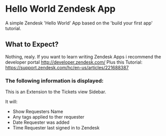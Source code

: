 # Hello World Zendesk App

A simple Zendesk 'Hello World' App based on the 'build your first app' tutorial.

## What to Expect?

Nothing, realy. If you want to learn writing Zendesk Apps i recommend the
developer portal http://developer.zendesk.com/ Plus this Tutorial:
https://support.zendesk.com/hc/en-us/articles/221688387

### The following information is displayed:

This is an Extension to the Tickets view Sidebar.

It will:

* Show Requesters Name
* Any tags applied to ther requester
* Date Requester was added
* Time Requester last signed in to Zendesk

